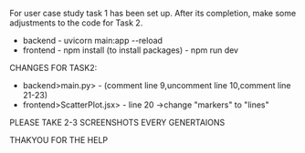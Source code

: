 For user case study task 1 has been set up. After its completion, make some adjustments to the code for Task 2.

- backend 
      - uvicorn main:app --reload
- frontend 
      - npm install (to install packages)
      - npm run dev

      
CHANGES FOR TASK2:
- backend>main.py>
      - (comment line 9,uncomment line 10,comment line 21-23)
- frontend>ScatterPlot.jsx>
      - line 20 ->change "markers" to "lines"



PLEASE TAKE 2-3 SCREENSHOTS EVERY GENERTAIONS 


THAKYOU FOR THE HELP
